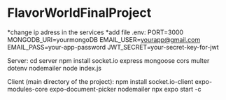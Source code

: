# FlavorWorldFinalProject
*change ip adress in the services
*add file .env:
PORT=3000
MONGODB_URI=yourmongoDB
EMAIL_USER=yourapp@gmail.com
EMAIL_PASS=your-app-password
JWT_SECRET=your-secret-key-for-jwt

Server:
cd server
npm install socket.io express mongoose cors multer dotenv nodemailer
node index.js

Client (main directory of the project):
npm install socket.io-client expo-modules-core expo-document-picker nodemailer
npx expo start -c
